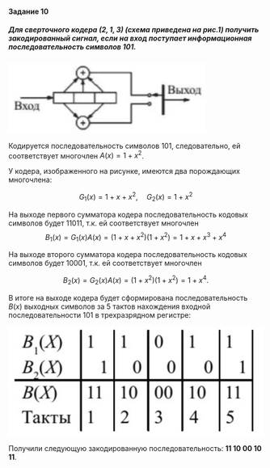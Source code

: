 #### Задание 10

##### Для сверточного кодера $(2,1,3)$ (схема приведена на рис.1) получить закодированный сигнал, если на вход поступает информационная последовательность символов 101.

![image-20220618131045258](./Practice_10/image-20220618131045258.png)

Кодируется последовательность символов 101, следовательно, ей соответствует многочлен $A(x) = 1 + x^2$.

У кодера, изображенного на рисунке, имеются два порождающих многочлена:

$$
G_1(x) = 1 + x + x^2, \;\;\;\;\; G_2(x) = 1 + x^2
$$

На выходе первого сумматора кодера последовательность кодовых символов будет 11011, т.к. ей соответствует многочлен
$$
B_1(x) = G_1(x)A(x) = (1+x+x^2)(1+x^2) = 1+x+x^3+x^4
$$

На выходе второго сумматора кодера последовательность кодовых символов будет 10001, т.к. ей соответствует многочлен

$$
B_2(x) = G_2(x)A(x) = (1+x^2)(1+x^2) = 1+x^4.
$$

В итоге на выходе кодера будет сформирована последовательность $B(x)$ выходных символов за 5 тактов нахождения входной последовательности 101 в трехразрядном регистре:

![Screenshot_2](./Practice_10/Screenshot_2.png)

Получили следующую закодированную последовательность: **11 10 00 10 11**.